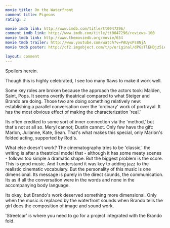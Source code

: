 ```yaml
---
movie title: On the Waterfront
comment title: Pigeons
rating: 3

movie imdb link: http://www.imdb.com/title/tt0047296/
comment imdb link: http://www.imdb.com/title/tt0047296/reviews-100
movie tmdb link: http://www.themoviedb.org/movie/654
movie tmdb trailer: http://www.youtube.com/watch?v=PAUysPs8NjA
movie tmdb poster: http://cf2.imgobject.com/t/p/original/dPGsTlEHDjz5iAwWLd2CwkYMPhi.jpg

layout: comment
---
```


Spoilers herein.

Though this is highly celebrated, I see too many flaws to make it work well.

Some key roles are broken because the approach the actors took: Malden, Saint, Pops. It seems overtly theatrical compared to what Steiger and Brando are doing. Those two are doing something relatively new: establishing a parallel conversation over the 'ordinary' work of portrayal. It has the most obvious effect of making the characterization 'real.'

Its often credited to some sort of inner connection via the 'method,' but that's not at all so. Meryl cannot; Dustin cannot. Only few have the gift: Marlon, Julianne, Kate, Sean. That's what makes this special, only Marlon's folded acting, supported by Rod's.

What else doesn't work? The cinematography tries to be 'classic,' the writing is after a theatrical model that - although it has some meaty scenes - follows too simple a dramatic shape. But the biggest problem is the score. This is good music. And I understand it was key to adding jazz to the realistic cinematic vocabulary. But the personality of this music is one dimensional. Its message is purely in the direct sounds, the communication. Its as if all the conversation were in the words and none in the accompanying body language.

Its okay, but Brando's work deserved something more dimensional. Only when the music is replaced by the waterfront sounds when Brando tells the girl does the composition of image and sound work. 

'Streetcar' is where you need to go for a project integrated with the Brando fold.